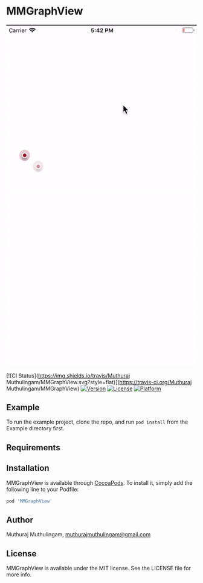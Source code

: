 # MMGraphView
![MMGraph Demo](https://github.com/MuthurajMuthulingam/MMGraphView/blob/master/MMGraphDemo.gif)


[![CI Status](https://img.shields.io/travis/Muthuraj Muthulingam/MMGraphView.svg?style=flat)](https://travis-ci.org/Muthuraj Muthulingam/MMGraphView)
[![Version](https://img.shields.io/cocoapods/v/MMGraphView.svg?style=flat)](https://cocoapods.org/pods/MMGraphView)
[![License](https://img.shields.io/cocoapods/l/MMGraphView.svg?style=flat)](https://cocoapods.org/pods/MMGraphView)
[![Platform](https://img.shields.io/cocoapods/p/MMGraphView.svg?style=flat)](https://cocoapods.org/pods/MMGraphView)

## Example

To run the example project, clone the repo, and run `pod install` from the Example directory first.

## Requirements

## Installation

MMGraphView is available through [CocoaPods](https://cocoapods.org). To install
it, simply add the following line to your Podfile:

```ruby
pod 'MMGraphView'
```

## Author

Muthuraj Muthulingam, muthurajmuthulingam@gmail.com

## License

MMGraphView is available under the MIT license. See the LICENSE file for more info.
